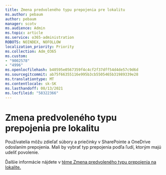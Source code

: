 ```yaml
---
title: Zmena predvoleného typu prepojenia pre lokalitu
ms.author: pebaum
author: pebaum
manager: scotv
ms.audience: Admin
ms.topic: article
ms.service: o365-administration
ROBOTS: NOINDEX, NOFOLLOW
localization_priority: Priority
ms.collection: Adm_O365
ms.custom:
- "9002578"
- "4996"
ms.openlocfilehash: b40595e0567359f4c4cf2f37dff54d4de57c9d6d
ms.sourcegitcommit: ab75f66355116e995b3cb5505465b31989339e28
ms.translationtype: MT
ms.contentlocale: sk-SK
ms.lasthandoff: 08/13/2021
ms.locfileid: "58322366"
---
```

# <a name="change-the-default-link-type-for-a-site"></a>Zmena predvoleného typu prepojenia pre lokalitu

Používatelia môžu zdieľať súbory a priečinky v SharePointe a OneDrive odoslaním prepojenia. Mali by vybrať typ prepojenia podľa ľudí, ktorým majú udeliť povolenie.

Ďalšie informácie nájdete v [téme Zmena predvoleného typu prepojenia na lokalite.](https://docs.microsoft.com/sharepoint/change-default-sharing-link)
